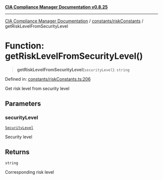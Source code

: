 [**CIA Compliance Manager Documentation v0.8.25**](../../../README.md)

***

[CIA Compliance Manager Documentation](../../../modules.md) / [constants/riskConstants](../README.md) / getRiskLevelFromSecurityLevel

# Function: getRiskLevelFromSecurityLevel()

> **getRiskLevelFromSecurityLevel**(`securityLevel`): `string`

Defined in: [constants/riskConstants.ts:206](https://github.com/Hack23/cia-compliance-manager/blob/b7816746b3b7f5e02cb18303af9cc6696a8caef9/src/constants/riskConstants.ts#L206)

Get risk level from security level

## Parameters

### securityLevel

[`SecurityLevel`](../../../types/cia/type-aliases/SecurityLevel.md)

Security level

## Returns

`string`

Corresponding risk level
